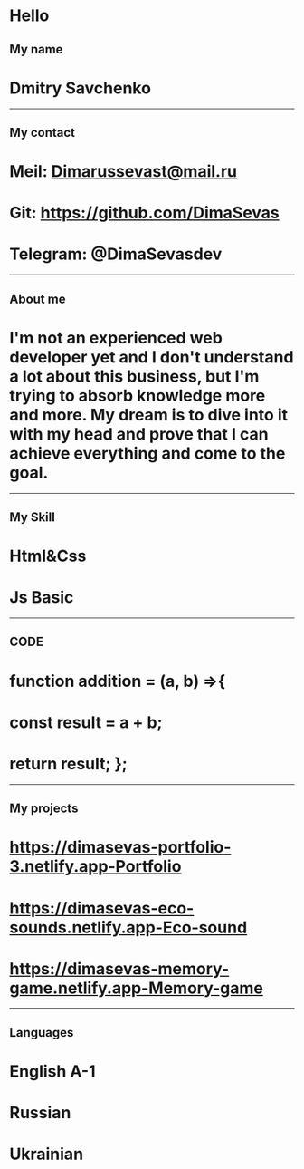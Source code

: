 # Hello
## My name
# Dmitry  Savchenko
--------------------
## My contact
# Meil: Dimarussevast@mail.ru
# Git: https://github.com/DimaSevas
# Telegram: @DimaSevasdev
--------------------
## About me
# I'm not an experienced web developer yet and I don't understand a lot about this business, but I'm trying to absorb knowledge more and more. My dream is to dive into it with my head and prove that I can achieve everything and come to the goal.
--------------------
## My Skill
# Html&Css
# Js Basic
--------------------
## CODE 
# function addition = (a, b) =>{
# const result = a + b;
# return result; };
--------------------
## My projects
# https://dimasevas-portfolio-3.netlify.app-Portfolio
# https://dimasevas-eco-sounds.netlify.app-Eco-sound
# https://dimasevas-memory-game.netlify.app-Memory-game
--------------------
## Languages
# English A-1
# Russian
# Ukrainian
